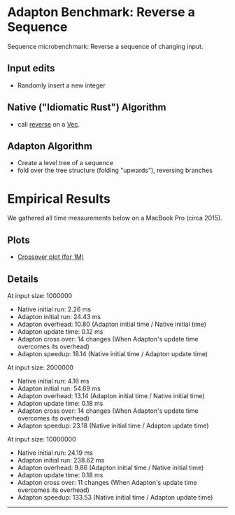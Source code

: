 Adapton Benchmark: Reverse a Sequence
============================================

Sequence microbenchmark: Reverse a sequence of changing input.

Input edits
-----------
 - Randomly insert a new integer

Native ("Idiomatic Rust") Algorithm
-------------------------------------
 - call [reverse](https://doc.rust-lang.org/std/vec/struct.Vec.html#method.reverse) on a [Vec](https://doc.rust-lang.org/std/vec/struct.Vec.html).

Adapton Algorithm
-------------------
 - Create a level tree of a sequence
 - fold over the tree structure (folding "upwards"), reversing branches

Empirical Results
=================

We gathered all time measurements below on a MacBook Pro (circa 2015).

Plots
------

- [Crossover plot (for 1M)](default.pdf)

Details
------------

At input size: 1000000
 - Native initial run: 2.26 ms
 - Adapton initial run: 24.43 ms
 - Adapton overhead: 10.80 (Adapton initial time / Native initial time)
 - Adapton update time: 0.12 ms
 - Adapton cross over: 14 changes  (When Adapton's update time overcomes its overhead)
 - Adapton speedup: 18.14 (Native initial time / Adapton update time)

 At input size: 2000000
 - Native initial run: 4.16 ms
 - Adapton initial run: 54.69 ms
 - Adapton overhead: 13.14 (Adapton initial time / Native initial time)
 - Adapton update time: 0.18 ms
 - Adapton cross over: 14 changes  (When Adapton's update time overcomes its overhead)
 - Adapton speedup: 23.18 (Native initial time / Adapton update time)

 At input size: 10000000
 - Native initial run: 24.19 ms
 - Adapton initial run: 238.62 ms
 - Adapton overhead: 9.86 (Adapton initial time / Native initial time)
 - Adapton update time: 0.18 ms
 - Adapton cross over: 11 changes  (When Adapton's update time overcomes its overhead)
 - Adapton speedup: 133.53 (Native initial time / Adapton update time)

------------

